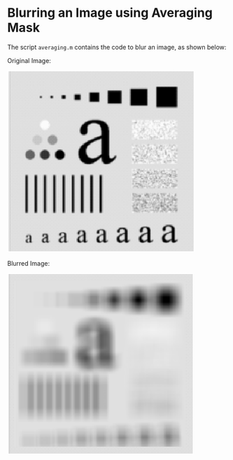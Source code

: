 # Blurring an Image using Averaging Mask

The script `averaging.m` contains the code to blur an image, as shown below:

Original Image:

![Original](blur_o.png)

Blurred Image:

![Blurred](blur_r.png)

